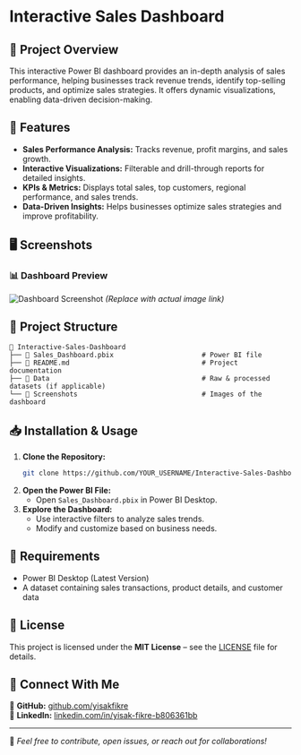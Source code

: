 # Interactive Sales Dashboard

## 📌 Project Overview
This interactive Power BI dashboard provides an in-depth analysis of sales performance, helping businesses track revenue trends, identify top-selling products, and optimize sales strategies. It offers dynamic visualizations, enabling data-driven decision-making.

## 🚀 Features
- **Sales Performance Analysis:** Tracks revenue, profit margins, and sales growth.
- **Interactive Visualizations:** Filterable and drill-through reports for detailed insights.
- **KPIs & Metrics:** Displays total sales, top customers, regional performance, and sales trends.
- **Data-Driven Insights:** Helps businesses optimize sales strategies and improve profitability.

## 🖥️ Screenshots
### 📊 Dashboard Preview
![Dashboard Screenshot]([link-to-screenshot.png](https://github.com/yisakfikre/Interactive-Sales-Dashboard-with-Power-BI/blob/main/Sales%20Dashboard%20for%20E-commerce%20business.png)) *(Replace with actual image link)*

## 📂 Project Structure
```
📁 Interactive-Sales-Dashboard
├── 📄 Sales_Dashboard.pbix                      # Power BI file
├── 📄 README.md                                 # Project documentation
├── 📁 Data                                      # Raw & processed datasets (if applicable)
└── 📁 Screenshots                               # Images of the dashboard
```

## 📥 Installation & Usage
1. **Clone the Repository:**
   ```bash
   git clone https://github.com/YOUR_USERNAME/Interactive-Sales-Dashboard.git
   ```
2. **Open the Power BI File:**
   - Open `Sales_Dashboard.pbix` in Power BI Desktop.
3. **Explore the Dashboard:**
   - Use interactive filters to analyze sales trends.
   - Modify and customize based on business needs.

## 📌 Requirements
- Power BI Desktop (Latest Version)
- A dataset containing sales transactions, product details, and customer data

## 📜 License
This project is licensed under the **MIT License** – see the [LICENSE](LICENSE) file for details.

## 🙌 Connect With Me
🔗 **GitHub:** [github.com/yisakfikre](https://github.com/yisakfikre)  
🔗 **LinkedIn:** [linkedin.com/in/yisak-fikre-b806361bb](https://www.linkedin.com/in/yisak-fikre-b806361bb/)

---
🚀 *Feel free to contribute, open issues, or reach out for collaborations!*
